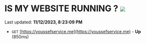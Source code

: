 # IS MY WEBSITE RUNNING ? [![](https://img.shields.io/static/v1?label=Sponsor&message=%E2%9D%A4&logo=GitHub&color=%23fe8e86)](https://github.com/sponsors/<username>)

Last updated: **11/12/2023, 8:23:09 PM**

- `GET` [https://youssefservice.me](https://youssefservice.me) - **Up** (850ms)
